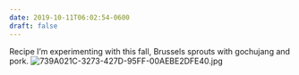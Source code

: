 ```yaml
---
date: 2019-10-11T06:02:54-0600
draft: false
---
```




Recipe I’m experimenting with this fall, Brussels sprouts with gochujang and pork. ![739A021C-3273-427D-95FF-00AEBE2DFE40.jpg](https://ianwhitney.micro.blog/uploads/2019/eceec05917.jpg)



